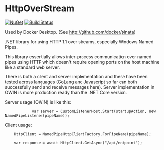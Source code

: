 # HttpOverStream
[![NuGet](https://img.shields.io/nuget/v/HttpOverStream?color=green)](https://www.nuget.org/packages/HttpOverStream/)
[![Build Status](https://ci.docker.com/public/job/HttpOverStream/job/master/badge/icon)](https://ci.docker.com/public/job/HttpOverStream/job/master)

Used by Docker Desktop. (See http://github.com/docker/pinata)

.NET library for using HTTP 1.1 over streams, especially Windows Named Pipes.

This library essentially allows inter-process communication over named pipes using HTTP which doesn't require opening ports on the host machine like a standard web server.

There is both a client and server implementation and these have been tested across languages (GoLang and Javascript so far can both successfully send and receive messages here).
Server implementation in OWIN is more production ready than the .NET Core version.

Server usage (OWIN) is like this:
```
            var server = CustomListenerHost.Start(startupAction, new NamedPipeListener(pipeName));
```

Client usage:

```
    HttpClient = NamedPipeHttpClientFactory.ForPipeName(pipeName);
    
    var response = await HttpClient.GetAsync("/api/endpoint");
```
